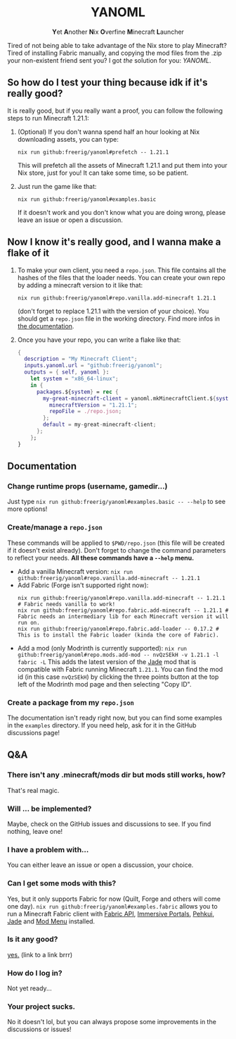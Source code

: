 <h1 align="center"> YANOML </h1>
<p align="center"> <b>Y</b>et <b>A</b>nother <b>N</b>ix <b>O</b>verfine <b>M</b>inecraft <b>L</b>auncher </p>

Tired of not being able to take advantage of the Nix store to play Minecraft? Tired of installing Fabric manually, and copying the mod files from the .zip your non-existent friend sent you? I got *the* solution for you: *YANOML*.

## So how do I test your thing because idk if it's really good?

It is really good, but if you really want a proof, you can follow the following steps to run Minecraft 1.21.1:

1. (Optional) If you don't wanna spend half an hour looking at Nix downloading assets, you can type:
   ```shell
   nix run github:freerig/yanoml#prefetch -- 1.21.1
   ```
   This will prefetch all the assets of Minecraft 1.21.1 and put them into your Nix store, just for you! It can take some time, so be patient.

2. Just run the game like that:
   ```shell
   nix run github:freerig/yanoml#examples.basic
   ```
   If it doesn't work and you don't know what you are doing wrong, please leave an issue or open a discussion.

## Now I know it's really good, and I wanna make a flake of it

1. To make your own client, you need a `repo.json`. This file contains all the hashes of the files that the loader needs. You can create your own repo by adding a minecraft version to it like that:
   ```shell
   nix run github:freerig/yanoml#repo.vanilla.add-minecraft 1.21.1
   ```
   (don't forget to replace 1.21.1 with the version of your choice).
   You should get a `repo.json` file in the working directory.
   Find more infos in [the documentation](#change-runtime-props-).

2. Once you have your repo, you can write a flake like that:
   ```nix
   {
     description = "My Minecraft Client";
     inputs.yanoml.url = "github:freerig/yanoml";
     outputs = { self, yanoml }:
       let system = "x86_64-linux";
       in {
         packages.${system} = rec {
           my-great-minecraft-client = yanoml.mkMinecraftClient.${system} {
             minecraftVersion = "1.21.1";
             repoFile = ./repo.json;
           };
           default = my-great-minecraft-client;
         };
       };
   }
   ```

## Documentation

### Change runtime props (username, gamedir...)

Just type `nix run github:freerig/yanoml#examples.basic -- --help` to see more options!

### Create/manage a `repo.json`

These commands will be applied to `$PWD/repo.json` (this file will be created if it doesn't exist already). Don't forget to change the command parameters to reflect your needs. **All these commands have a `--help` menu.**
- Add a vanilla Minecraft version: `nix run github:freerig/yanoml#repo.vanilla.add-minecraft -- 1.21.1`
- Add Fabric (Forge isn't supported right now):
  ```shell
  nix run github:freerig/yanoml#repo.vanilla.add-minecraft -- 1.21.1 # Fabric needs vanilla to work!
  nix run github:freerig/yanoml#repo.fabric.add-minecraft -- 1.21.1 # Fabric needs an intermediary lib for each Minecraft version it will run on.
  nix run github:freerig/yanoml#repo.fabric.add-loader -- 0.17.2 # This is to install the Fabric loader (kinda the core of Fabric).
  ```
- Add a mod (only Modrinth is currently supported):
  `nix run github:freerig/yanoml#repo.mods.add-mod -- nvQzSEkH -v 1.21.1 -l fabric -L`
  This adds the latest version of the [Jade](https://modrinth.com/mod/jade) mod that is compatible with Fabric running Minecraft `1.21.1`. You can find the mod id (in this case `nvQzSEkH`) by clicking the three points button at the top left of the Modrinth mod page and then selecting "Copy ID".

### Create a package from my `repo.json`

The documentation isn't ready right now, but you can find some examples in the `examples` directory. If you need help, ask for it in the GitHub discussions page!

## Q&A

### There isn't any .minecraft/mods dir but mods still works, how?

That's real magic.

### Will ... be implemented?

Maybe, check on the GitHub issues and discussions to see. If you find nothing, leave one!

### I have a problem with...

You can either leave an issue or open a discussion, your choice.

### Can I get some mods with this?

Yes, but it only supports Fabric for now (Quilt, Forge and others will come one day). `nix run github:freerig/yanoml#examples.fabric` allows you to run a Minecraft Fabric client with [Fabric API](https://modrinth.com/mod/fabric-api), [Immersive Portals](https://modrinth.com/mod/immersiveportals), [Pehkui](https://modrinth.com/mod/pehkui), [Jade](https://modrinth.com/mod/jade) and [Mod Menu](https://modrinth.com/mod/modmenu) installed.

### Is it any good?

[yes.](https://helix-editor.com/#:~:text=Is%20it%20any%20good?-,Yes.) (link to a link brrr)

### How do I log in?

Not yet ready...

### Your project sucks.

No it doesn't lol, but you can always propose some improvements in the discussions or issues!
